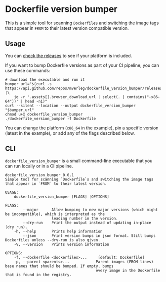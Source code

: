 
# Dockerfile version bumper

This is a simple tool for scanning `Dockerfile`s and switching the image tags that appear in `FROM` to their latest version compatible version.

## Usage

You can [check the releases](https://github.com/mverleg/dockerfile_version_bumper/releases) to see if your platform is included.

If you want to bump Dockerfile versions as part of your CI pipeline, you can use these commands:

```shell
# download the executable and run it
bumper_url="$(curl -s https://api.github.com/repos/mverleg/dockerfile_version_bumper/releases/latest |\
    jq -r '.assets[].browser_download_url | select(. | contains("-x86-64"))' | head -n1)"
curl --silent --location --output dockerfile_version_bumper "$bumper_url"
chmod u+x dockerfile_version_bumper
./dockerfile_version_bumper -f Dockerfile
````

You can change the platform (`x86_64` in the example), pin a specific version (latest in the example), or add any of the flags described below.

## CLI

`dockerfile_version_bumper` is a small command-line executable that you can run locally or in a CI pipeline.
    
```cli_help
dockerfile_version_bumper 0.0.1
Simple tool for scanning `Dockerfile`s and switching the image tags that appear in `FROM` to their latest version.

USAGE:
    dockerfile_version_bumper [FLAGS] [OPTIONS]

FLAGS:
        --major      Allow bumping to new major versions (which might be incompatible), which is interpreted as the
                     leading number in the version.
        --dry-run    Print the output instead of updating in-place (dry run).
    -h, --help       Prints help information
        --json       Print version bumps in json format. Still bumps Dockerfiles unless --dry-run is also given.
    -V, --version    Prints version information

OPTIONS:
    -f, --dockerfile <dockerfiles>...     [default: Dockerfile]
    -p, --parent <parents>...            Parent images (FROM lines) base names that should be bumped. If empty, bumps
                                         every image in the Dockerfile that is found in the registry.
```

